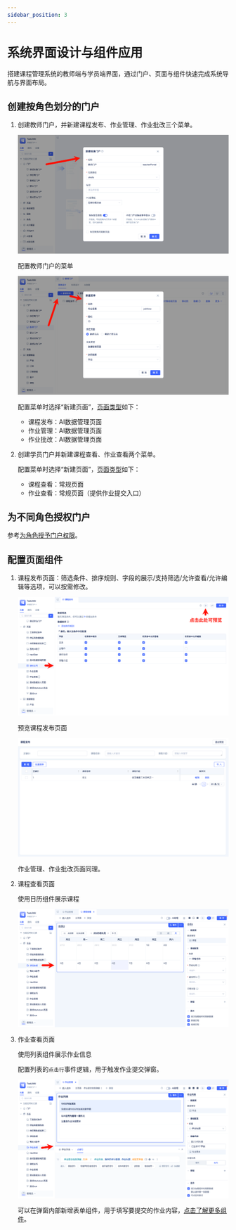 ```yaml
---
sidebar_position: 3
---
```


# 系统界面设计与组件应用

搭建课程管理系统的教师端与学员端界面，通过门户、页面与组件快速完成系统导航与界面布局。

## 创建按角色划分的门户

1. 创建教师门户，并新建课程发布、作业管理、作业批改三个菜单。

   ![创建教师门户](./img/jitweb/创建门户.png)

   配置教师门户的菜单

   ![配置教师门户](./img/jitweb/配置门户菜单.png)
   
   配置菜单时选择“新建页面”，[页面类型](/docs/category/页面)如下：
     - 课程发布：AI数据管理页面
     - 作业管理：AI数据管理页面
     - 作业批改：AI数据管理页面

2. 创建学员门户并新建课程查看、作业查看两个菜单。

   配置菜单时选择“新建页面”，[页面类型](/docs/category/页面)如下：
      - 课程查看：常规页面
      - 作业查看：常规页面（提供作业提交入口）

## 为不同角色授权门户

参考[为角色授予门户权限](./登录认证与权限管理.md#为角色授予门户权限)。

## 配置页面组件

1. 课程发布页面：筛选条件、排序规则、字段的展示/支持筛选/允许查看/允许编辑等选项，可以按需修改。
   
   ![设置课程发布页面](./img/jitweb/设置课程发布页面.png)

   预览课程发布页面

   ![预览课程发布页面](./img/jitweb/预览课程发布页面.png)

   作业管理、作业批改页面同理。

2. 课程查看页面
   
   使用日历组件展示课程

   ![配置课程查看页面](./img/jitweb/配置课程查看页面.png)

3. 作业查看页面
   
   使用列表组件展示作业信息
   
   配置列表的`点击行`事件逻辑，用于触发作业提交弹窗。

   ![配置作业查看页面](./img/jitweb/配置作业查看页面.png)

   可以在弹窗内部新增表单组件，用于填写要提交的作业内容，[点击了解更多组件](/docs/category/组件)。



